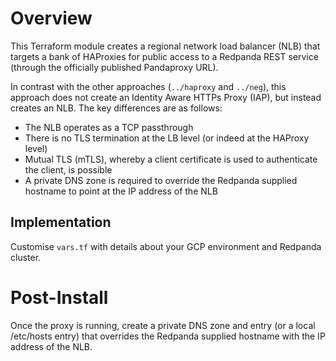 # Overview

This Terraform module creates a regional network load balancer (NLB) that targets a bank of 
HAProxies for public access to a Redpanda REST service (through the officially published Pandaproxy URL).

In contrast with the other approaches (`../haproxy` and `../neg`), this approach does not create an Identity Aware HTTPs
Proxy (IAP), but instead creates an NLB. The key differences are as follows:

- The NLB operates as a TCP passthrough
- There is no TLS termination at the LB level (or indeed at the HAProxy level)
- Mutual TLS (mTLS), whereby a client certificate is used to authenticate the client, is possible
- A private DNS zone is required to override the Redpanda supplied hostname to point at the IP address of the NLB

## Implementation

Customise `vars.tf` with details about your GCP environment and Redpanda cluster.

# Post-Install

Once the proxy is running, create a private DNS zone and entry (or a local /etc/hosts entry) that overrides the Redpanda 
supplied hostname with the IP address of the NLB.

